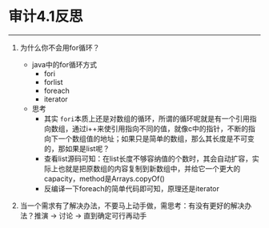 # 审计4.1反思 #

----------
1. 为什么你不会用for循环？

	- java中的for循环方式
		- fori
		- forlist
		- foreach
		- iterator
	- 思考
		- 其实 `fori`本质上还是对数组的循环，所谓的循环呢就是有一个引用指向数组，通过i++来使引用指向不同的值，就像c中的指针，不断的指向下一个数组值的地址；如果只是简单的数组，那么其长度是不可变的，那如果是list呢？
		- 查看list源码可知：在list长度不够容纳值的个数时，其会自动扩容，实际上也就是把原数组的内容复制到新数组中，并给它一个更大的capacity，method是Arrays.copyOf()
		- 反编译一下foreach的简单代码即可知，原理还是iterator
2. 当一个需求有了解决办法，不要马上动手做，需思考：有没有更好的解决办法？推演 -> 讨论 -> 直到确定可行再动手
